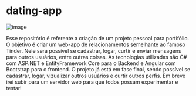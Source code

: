 # dating-app
![image](https://github.com/OGabrielFonseca/dating-app/assets/91344667/34c7fde6-5c61-433c-a0ff-213640b2802b)

Esse repositório é referente a criação de um projeto pessoal para portifólio. O objetivo é criar um web-app de relacionamentos semelhante ao famoso Tinder.
Nele será possível se cadastrar, logar, curtir e enviar mensagens para outros usuários, entre outras coisas. As tecnologias utilizadas são C# com ASP.NET e EntityFramework Core para o Backend e Angular com Bootstrap para o frontend.
O projeto já está em fase final, sendo possível se cadastrar, logar, vizualizar outros usuários e curtir outros perfis. Em breve irei subir para um servidor web para que todos possam experimentar e testar!



